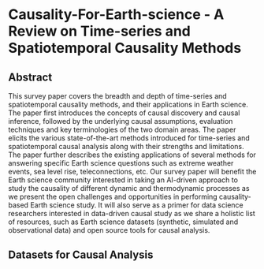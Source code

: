 # Causality-For-Earth-science - A Review on Time-series and Spatiotemporal Causality Methods

## Abstract

This survey paper covers the breadth and depth of time-series and spatiotemporal causality methods,  and their applications in Earth science. The paper first introduces the concepts of causal discovery and causal inference, followed by the underlying causal assumptions, evaluation techniques and key terminologies of the two domain areas. The paper elicits the various state-of-the-art methods introduced for time-series and spatiotemporal causal analysis along with their strengths and limitations. The paper further describes the existing applications of several methods for answering specific Earth science questions such as extreme weather events, sea level rise, teleconnections, etc. Our survey paper will benefit the Earth science community interested in taking an AI-driven approach to study the causality of different dynamic and thermodynamic processes as we present the open challenges and opportunities in performing causality-based Earth science study. It will also serve as a primer for data science researchers interested in data-driven causal study as we share a holistic list of resources, such as Earth science datasets (synthetic, simulated and observational data) and open source tools for causal analysis.


## Datasets for Causal Analysis

